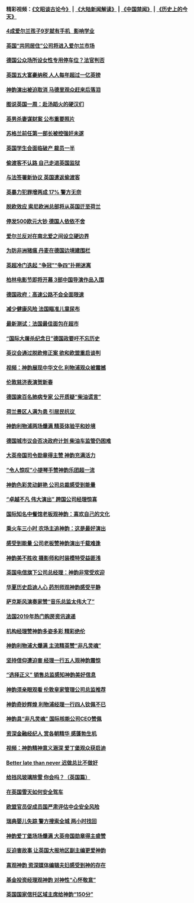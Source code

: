 #### 精彩视频：[《文昭谈古论今》](https://github.com/gfw-breaker/wenzhao) | [《大陆新闻解读》](https://github.com/gfw-breaker/ntdtv-comedy) | [《中国禁闻》](https://github.com/gfw-breaker/ntdtv-news) | [《历史上的今天》](https://github.com/gfw-breaker/today-in-history) 

#### [4成爱尔兰孩子9岁就有手机   影响学业](../pages/nsc974/n11018141.md?t=02031409) 

#### [英国“共同居住”公司将进入爱尔兰市场](../pages/nsc974/n11018074.md?t=02031409) 

#### [德国公众场所设女性专用停车位？法官判否](../pages/nsc974/n11018033.md?t=02031409) 

#### [英国五大富豪纳税 人人每年超过一亿英镑](../pages/nsc974/n11016706.md?t=02031409) 

#### [神韵演出被迫取消 马德里观众赶来后落泪](../pages/nsc974/n11016854.md?t=02031409) 

#### [图说英国一周：赴汤蹈火的硬汉们](../pages/nsc974/n11016810.md?t=02031409) 

#### [英男杀妻谋财案 公布重要照片](../pages/nsc974/n11016778.md?t=02031409) 

#### [苏格兰前任第一部长被控强奸未遂](../pages/nsc974/n11016772.md?t=02031409) 

#### [英国学生会面临破产 裁员一半](../pages/nsc974/n11016766.md?t=02031409) 

#### [偷渡客不认路 自己走进英国监狱](../pages/nsc974/n11016763.md?t=02031409) 

#### [与法签署新协议 英国遣返偷渡客](../pages/nsc974/n11016756.md?t=02031409) 

#### [英暴力犯罪增两成 17% 警方无奈](../pages/nsc974/n11016787.md?t=02031409) 

#### [脱欧效应 索尼欧洲总部将从英国迁至荷兰](../pages/nsc974/n11015209.md?t=02031409) 

#### [停发500欧元大钞 德国人依依不舍](../pages/nsc974/n11015417.md?t=02031409) 

#### [爱尔兰反对在南北爱之间设立硬边界](../pages/nsc974/n11015382.md?t=02031409) 

#### [为防非洲猪瘟 丹麦在德国边境建围栏](../pages/nsc974/n11014368.md?t=02031409) 

#### [英超冷门迭起 “争冠”“争四”扑朔迷离](../pages/nsc974/n11014053.md?t=02031409) 

#### [柏林电影节即将开幕 3部中国导演作品入围](../pages/nsc974/n11013824.md?t=02031409) 

#### [德国政府：高速公路不会全面限速](../pages/nsc974/n11013841.md?t=02031409) 

#### [减少健康风险 法国瞄准儿童尿布](../pages/nsc974/n11012630.md?t=02031409) 

#### [最新测试：法国最佳面包在超市](../pages/nsc974/n11012842.md?t=02031409) 

#### [“国际大屠杀纪念日”德国政要吁不忘历史](../pages/nsc974/n11012513.md?t=02031409) 

#### [英议会通过脱欧修正案 欲和欧盟重启谈判](../pages/nsc974/n11011622.md?t=02031409) 

#### [视频：神韵展现中华文化 利物浦观众被震撼](../pages/nsc974/n11011005.md?t=02031409) 

#### [伦敦慈济表演贺新春](../pages/nsc974/n11011139.md?t=02031409) 

#### [德国逾百名肺病专家 公开质疑“柴油谎言”](../pages/nsc974/n11010325.md?t=02031409) 

#### [荷兰景区人满为患 引居民抗议 ](../pages/nsc974/n11010747.md?t=02031409) 

#### [神韵利物浦两场爆满 精英体验平和妙境](../pages/nsc974/n11010417.md?t=02031409) 

#### [德国城市议会否决政府计划 柴油车监管仍困难](../pages/nsc974/n11010716.md?t=02031409) 

#### [大英帝国司令勋章得主赞 神韵充满活力](../pages/nsc974/n11009434.md?t=02031409) 

#### [“令人惊叹”小提琴手赞神韵乐团超一流](../pages/nsc974/n11009535.md?t=02031409) 

#### [神韵色彩灵动鲜艳 公司总裁感受到能量](../pages/nsc974/n11009391.md?t=02031409) 

#### [“卓越不凡 伟大演出” 跨国公司经理惊喜](../pages/nsc974/n11009359.md?t=02031409) 

#### [国际知名中餐馆老板观神韵：喜欢自己的文化](../pages/nsc974/n11009314.md?t=02031409) 

#### [乘火车三小时 农场主追神韵：这是最好演出](../pages/nsc974/n11009299.md?t=02031409) 

#### [感受到能量 公司老板赞神韵演出千载难逢](../pages/nsc974/n11009226.md?t=02031409) 

#### [神韵美不胜收 摄影师和时装模特受益匪浅](../pages/nsc974/n11009171.md?t=02031409) 

#### [英国电信旗下公司总经理：神韵非常受欢迎](../pages/nsc974/n11008992.md?t=02031409) 

#### [华夏历史启迪人心 药剂师观神韵感受平静](../pages/nsc974/n11007232.md?t=02031409) 

#### [萨克斯风演奏家赞“音乐总监太伟大了”](../pages/nsc974/n11007174.md?t=02031409) 

#### [法国2019年热门购房资讯速递](../pages/nsc974/n10947033.md?t=02031409) 

#### [机构经理赞神韵多姿多彩 精彩绝伦](../pages/nsc974/n11006484.md?t=02031409) 

#### [神韵利物浦大爆满 主流精英赞“非凡灵魂”](../pages/nsc974/n11006697.md?t=02031409) 

#### [坚持信仰遭迫害 经理一行五人观神韵震惊](../pages/nsc974/n11006523.md?t=02031409) 

#### [“选择正义” 销售总监感知神韵美好信息](../pages/nsc974/n11006437.md?t=02031409) 

#### [神韵须亲眼观看 伦敦皇家管理公司总监推荐](../pages/nsc974/n11006402.md?t=02031409) 

#### [神韵奇妙辉煌 利物浦经理一行四人钦佩不已](../pages/nsc974/n11006397.md?t=02031409) 

#### [神韵具“非凡灵魂” 国际核能公司CEO赞佩](../pages/nsc974/n11006353.md?t=02031409) 

#### [资深金融经纪人 赏各朝精华 感蓬勃生机](../pages/nsc974/n11006347.md?t=02031409) 

#### [视频：神韵精神意义涵深 爱丁堡观众获启迪](../pages/nsc974/n11004622.md?t=02031409) 

#### [Better late than never 迟做总比不做好](../pages/nsc974/n11004768.md?t=02031409) 

#### [给挡风玻璃除雪 你会吗？（英国篇）](../pages/nsc974/n11004765.md?t=02031409) 

#### [在英国雪天如何安全驾车](../pages/nsc974/n11004758.md?t=02031409) 

#### [欧盟官员促成员国严肃评估中企安全风险](../pages/nsc974/n11004719.md?t=02031409) 

#### [瑞典婴儿失踪 警方搜索全城 两小时找回](../pages/nsc974/n11004065.md?t=02031409) 

#### [神韵爱丁堡场场爆满 大英帝国勋章得主盛赞](../pages/nsc974/n11003114.md?t=02031409) 

#### [反迫害故事 让英国大报地区副主编更爱神韵](../pages/nsc974/n11003184.md?t=02031409) 

#### [喜观神韵 资深媒体编辑夫妇感受到神的存在](../pages/nsc974/n11003116.md?t=02031409) 

#### [基金投资经理观神韵 对神性“心怀敬意”](../pages/nsc974/n11003069.md?t=02031409) 

#### [英国国家信托区域主席给神韵“150分”](../pages/nsc974/n11003048.md?t=02031409) 

